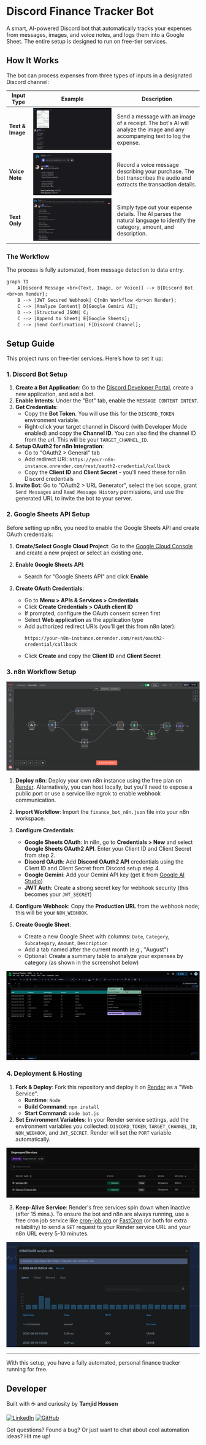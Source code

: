 # Discord Finance Tracker Bot

A smart, AI-powered Discord bot that automatically tracks your expenses from messages, images, and voice notes, and logs them into a Google Sheet. The entire setup is designed to run on free-tier services.

## How It Works

The bot can process expenses from three types of inputs in a designated Discord channel:

| Input Type       | Example                                                                                      | Description                                                                                                                  |
| ---------------- | -------------------------------------------------------------------------------------------- | ---------------------------------------------------------------------------------------------------------------------------- |
| **Text & Image** | ![Discord Image & Text Message](docs/screenshots/discord_image_and_text_messege_example.png) | Send a message with an image of a receipt. The bot's AI will analyze the image and any accompanying text to log the expense. |
| **Voice Note**   | ![Discord Voice Message](docs/screenshots/discord_audio_messege_example.png)                 | Record a voice message describing your purchase. The bot transcribes the audio and extracts the transaction details.         |
| **Text Only**    | ![Discord Text Message](docs/screenshots/discord_text_messege_example.png)                   | Simply type out your expense details. The AI parses the natural language to identify the category, amount, and description.  |

### The Workflow

The process is fully automated, from message detection to data entry.

```mermaid
graph TD
    A[Discord Message <br>(Text, Image, or Voice)] --> B{Discord Bot <br>on Render};
    B --> |JWT Secured Webhook| C{n8n Workflow <br>on Render};
    C --> |Analyze Content| D[Google Gemini AI];
    D --> |Structured JSON| C;
    C --> |Append to Sheet| E[Google Sheets];
    C --> |Send Confirmation| F[Discord Channel];
```

## Setup Guide

This project runs on free-tier services. Here’s how to set it up:

### 1. Discord Bot Setup

1.  **Create a Bot Application**: Go to the [Discord Developer Portal](https://discord.com/developers/applications), create a new application, and add a bot.
2.  **Enable Intents**: Under the "Bot" tab, enable the `MESSAGE CONTENT INTENT`.
3.  **Get Credentials**:
    - Copy the **Bot Token**. You will use this for the `DISCORD_TOKEN` environment variable.
    - Right-click your target channel in Discord (with Developer Mode enabled) and copy the **Channel ID**. You can also find the channel ID from the url. This will be your `TARGET_CHANNEL_ID`.
4.  **Setup OAuth2 for n8n Integration**:
    - Go to "OAuth2 > General" tab
    - Add redirect URI: `https://your-n8n-instance.onrender.com/rest/oauth2-credential/callback`
    - Copy the **Client ID** and **Client Secret** - you'll need these for n8n Discord credentials
5.  **Invite Bot**: Go to "OAuth2 > URL Generator", select the `bot` scope, grant `Send Messages` and `Read Message History` permissions, and use the generated URL to invite the bot to your server.

### 2. Google Sheets API Setup

Before setting up n8n, you need to enable the Google Sheets API and create OAuth credentials:

1.  **Create/Select Google Cloud Project**: Go to the [Google Cloud Console](https://console.cloud.google.com) and create a new project or select an existing one.

2.  **Enable Google Sheets API**:

    - Search for "Google Sheets API" and click **Enable**

3.  **Create OAuth Credentials**:
    - Go to **Menu > APIs & Services > Credentials**
    - Click **Create Credentials > OAuth client ID**
    - If prompted, configure the OAuth consent screen first
    - Select **Web application** as the application type
    - Add authorized redirect URIs (you'll get this from n8n later):
      ```
      https://your-n8n-instance.onrender.com/rest/oauth2-credential/callback
      ```
    - Click **Create** and copy the **Client ID** and **Client Secret**

### 3. n8n Workflow Setup

![n8n Workspace](docs/screenshots/n8n_workspace.png)

1.  **Deploy n8n**: Deploy your own n8n instance using the free plan on [Render](https://render.com). Alternatively, you can host locally, but you'll need to expose a public port or use a service like ngrok to enable webhook communication.

2.  **Import Workflow**: Import the `finance_bot_n8n.json` file into your n8n workspace.

3.  **Configure Credentials**:

    - **Google Sheets OAuth**: In n8n, go to **Credentials > New** and select **Google Sheets OAuth2 API**. Enter your Client ID and Client Secret from step 2.
    - **Discord OAuth**: Add **Discord OAuth2 API** credentials using the Client ID and Client Secret from Discord setup step 4.
    - **Google Gemini**: Add your Gemini API key (get it from [Google AI Studio](https://aistudio.google.com/app/apikey))
    - **JWT Auth**: Create a strong secret key for webhook security (this becomes your `JWT_SECRET`)

4.  **Configure Webhook**: Copy the **Production URL** from the webhook node; this will be your `N8N_WEBHOOK`.

5.  **Create Google Sheet**:
    - Create a new Google Sheet with columns: `Date`, `Category`, `Subcategory`, `Amount`, `Description`
    - Add a tab named after the current month (e.g., "August")
    - Optional: Create a summary table to analyze your expenses by category (as shown in the screenshot below)

![Google Sheets Example](docs/screenshots/google_sheets.png)


### 4. Deployment & Hosting

1.  **Fork & Deploy**: Fork this repository and deploy it on [Render](https://render.com) as a "Web Service".
    - **Runtime**: `Node`
    - **Build Command**: `npm install`
    - **Start Command**: `node bot.js`
2.  **Set Environment Variables**: In your Render service settings, add the environment variables you collected: `DISCORD_TOKEN`, `TARGET_CHANNEL_ID`, `N8N_WEBHOOK`, and `JWT_SECRET`. Render will set the `PORT` variable automatically.

![Render Dashboard](docs/screenshots/render_free_plan_running_n8n_and_messegeForwarderScript.png)


3.  **Keep-Alive Service**: Render's free services spin down when inactive (after 15 mins.). To ensure the bot and n8n are always running, use a free cron job service like [cron-job.org](https://cron-job.org) or [FastCron](https://fastcron.com/) (or both for extra reliability) to send a `GET` request to your Render service URL and your n8n URL every 5-10 minutes.

![FastCron Setup](docs/screenshots/fastcron%20screenshot%20for%20n8n.png)

---

With this setup, you have a fully automated, personal finance tracker running for free.

## Developer

Built with ☕ and curiosity by **Tamjid Hossen** 

[![LinkedIn](https://img.shields.io/badge/LinkedIn-Connect-blue?style=for-the-badge&logo=linkedin)](https://www.linkedin.com/in/tamjidhossen/)
[![GitHub](https://img.shields.io/badge/GitHub-Follow-black?style=for-the-badge&logo=github)](https://github.com/tamjidhossen)

Got questions? Found a bug? Or just want to chat about cool automation ideas? Hit me up!
